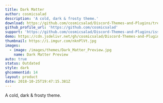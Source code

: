 ```yaml
---
title: Dark Matter
author: cosmicsalad
description: 'A cold, dark & frosty theme.'
download: https://github.com/cosmicsalad/Discord-Themes-and-Plugins/tree/master/themes/DarkMatter
github_profile_url: 'https://github.com/cosmicsalad'
support: 'https://github.com/cosmicsalad/Discord-Themes-and-Plugins/issues'
demo: https://cdn.jsdelivr.net/gh/cosmicsalad/Discord-Themes-and-Plugins@master/themes/DarkMatter/DarkMatter.theme.css
thumbnail: https://i.imgur.com/nknPlVt.jpg
images:
  - image: /images/themes/Dark_Matter_Preview.jpg
    name: Dark Matter Preview
auto: true
status: Outdated
style: dark
ghcommentid: 14
layout: product
date: 2018-10-25T19:47:15.381Z
---
```

A cold, dark & frosty theme.